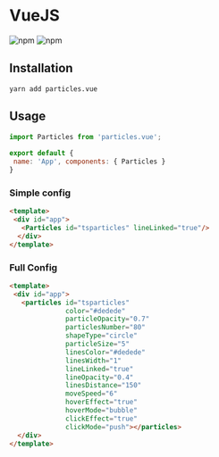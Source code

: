 # VueJS  
  
![npm](https://img.shields.io/npm/v/particles.vue) ![npm](https://img.shields.io/npm/dm/particles.vue)  
  
## Installation  
  
```shell script  
yarn add particles.vue  
```  
  
## Usage  
  
```javascript  
import Particles from 'particles.vue';  
  
export default {  
 name: 'App', components: { Particles }
}  
```  
### Simple config  
  
```html  
<template>  
 <div id="app">
   <Particles id="tsparticles" lineLinked="true"/>
  </div>
</template>
```  
  
### Full Config  
  
```html  
<template>  
 <div id="app">
   <particles id="tsparticles"
              color="#dedede"
              particleOpacity="0.7"
              particlesNumber="80"
              shapeType="circle"
              particleSize="5"
              linesColor="#dedede"
              linesWidth="1"
              lineLinked="true"
              lineOpacity="0.4"
              linesDistance="150"
              moveSpeed="6"
              hoverEffect="true"
              hoverMode="bubble"
              clickEffect="true"
              clickMode="push"></particles>
  </div>
</template>
```
